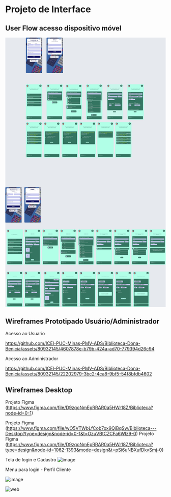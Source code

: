 
# Projeto de Interface


## User Flow acesso dispositivo móvel

![Exemplo de UserFlow](https://github.com/ICEI-PUC-Minas-PMV-ADS/Biblioteca-Dona-Benicia/blob/main/docs/img/flowuser.jpeg)


## Wireframes Prototipado Usuário/Administrador


Acesso ao Usuario 

https://github.com/ICEI-PUC-Minas-PMV-ADS/Biblioteca-Dona-Benicia/assets/80932145/4607878e-b79b-424a-ad70-779394d26c94

Acesso ao Administrador 



https://github.com/ICEI-PUC-Minas-PMV-ADS/Biblioteca-Dona-Benicia/assets/80932145/22202979-3bc2-4ca8-9bf5-54f8bfdb4602


## Wireframes Desktop 

Projeto Figma (https://www.figma.com/file/D9zqoNmEpRRAR0a5HWr18Z/Biblioteca?node-id=0-1)


Projeto Figma (https://www.figma.com/file/wO5VTWbLfCob7ox9QjBqSw/Biblioteca---Desktop?type=design&node-id=0-1&t=OzuVBtCZCFa6Wlz9-0)
Projeto Figma (https://www.figma.com/file/D9zqoNmEpRRAR0a5HWr18Z/Biblioteca?type=design&node-id=1062-1393&mode=design&t=pSi6uNBXufDkvSmj-0)

Tela de login e Cadastro
![image](https://github.com/ICEI-PUC-Minas-PMV-ADS/Biblioteca-Dona-Benicia/assets/81052476/2e492f40-c002-4fd1-978c-d1b937277b56)

Menu para login - Perfil Cliente

![image](https://github.com/ICEI-PUC-Minas-PMV-ADS/Biblioteca-Dona-Benicia/assets/81052476/6f79bc30-bae9-4e4b-928d-4ee7201833cb)


![web](https://github.com/ICEI-PUC-Minas-PMV-ADS/Biblioteca-Dona-Benicia/assets/80932145/62d89b7d-a4f3-4d66-b4da-609eba3eabef)


